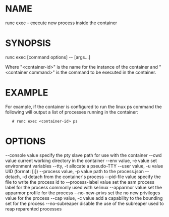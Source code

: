 # NAME
   runc exec - execute new process inside the container

# SYNOPSIS
   runc exec [command options] <container-id> -- <container command> [args...]

Where "\<container-id\>" is the name for the instance of the container and
"\<container command\>" is the command to be executed in the container.

# EXAMPLE
For example, if the container is configured to run the linux ps command the
following will output a list of processes running in the container:

       # runc exec <container-id> ps

# OPTIONS
   --console value              specify the pty slave path for use with the container
   --cwd value                  current working directory in the container
   --env value, -e value        set environment variables
   --tty, -t                    allocate a pseudo-TTY
   --user value, -u value       UID (format: <uid>[:<gid>])
   --process value, -p value    path to the process.json
   --detach, -d                 detach from the container's process
   --pid-file value             specify the file to write the process id to
   --process-label value        set the asm process label for the process commonly used with selinux
   --apparmor value             set the apparmor profile for the process
   --no-new-privs               set the no new privileges value for the process
   --cap value, -c value        add a capability to the bounding set for the process
   --no-subreaper               disable the use of the subreaper used to reap reparented processes
